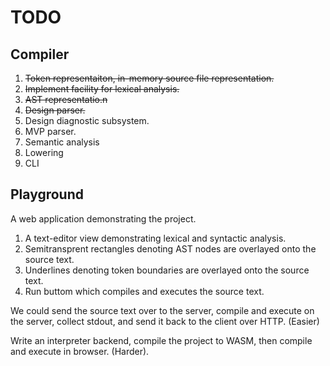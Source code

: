 # TODO
## Compiler
1. <strike>Token representaiton, in-memory source file representation.</strike>
2. <strike>Implement facility for lexical analysis.</strike>
3. <strike>AST representatio.n</strike>
4. <strike>Design parser.</strike>
5. Design diagnostic subsystem.
6. MVP parser.
7. Semantic analysis
8. Lowering
9. CLI

## Playground
A web application demonstrating the project.

1. A text-editor view demonstrating lexical and syntactic analysis. 
  1. Semitransprent rectangles denoting AST nodes are overlayed onto the source text.
  2. Underlines denoting token boundaries are overlayed onto the source text.
2. Run buttom which compiles and executes the source text.

  We could send the source text over to the server, compile and execute on the server, collect stdout,
  and send it back to the client over HTTP. (Easier)

  Write an interpreter backend, compile the project to WASM, then compile and execute in browser.
  (Harder).

